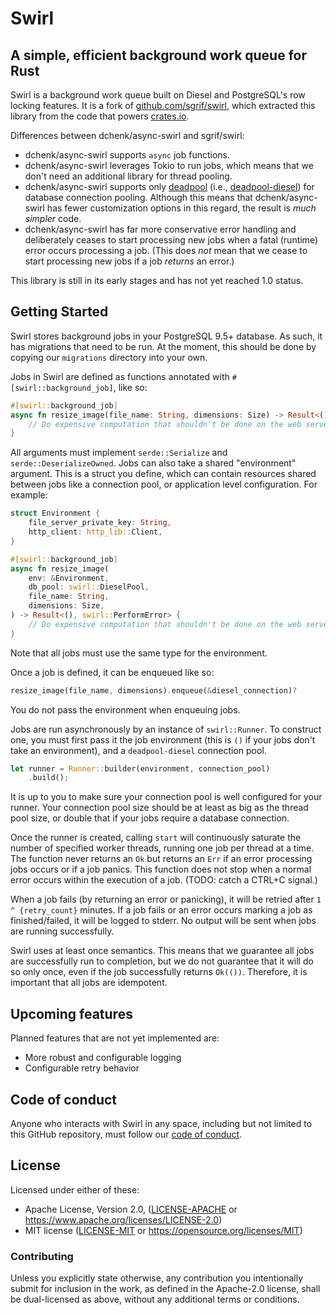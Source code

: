 Swirl
=====

A simple, efficient background work queue for Rust
--------------------------------------------------

Swirl is a background work queue built on Diesel and PostgreSQL's row locking features. It is  a fork
of [github.com/sgrif/swirl](https://github.com/sgrif/swirl), which extracted this library from the
code that powers [crates.io](https://crates.io).

Differences between dchenk/async-swirl and sgrif/swirl:
- dchenk/async-swirl supports `async` job functions.
- dchenk/async-swirl leverages Tokio to run jobs, which means that we don't need an additional library
for thread pooling.
- dchenk/async-swirl supports only [deadpool](https://crates.io/crates/deadpool) (i.e.,
[deadpool-diesel](https://crates.io/crates/deadpool-diesel)) for database connection pooling. Although
this means that dchenk/async-swirl has fewer customization options in this regard, the result is
_much simpler_ code.
- dchenk/async-swirl has far more conservative error handling and deliberately ceases to start
processing new jobs when a fatal (runtime) error occurs processing a job. (This does _not_ mean that
we cease to start processing new jobs if a job _returns_ an error.)

This library is still in its early stages and has not yet reached 1.0 status.

## Getting Started

Swirl stores background jobs in your PostgreSQL 9.5+ database. As such, it has migrations that
need to be run. At the moment, this should be done by copying our `migrations` directory into
your own.

Jobs in Swirl are defined as functions annotated with
`#[swirl::background_job]`, like so:

```rust
#[swirl::background_job]
async fn resize_image(file_name: String, dimensions: Size) -> Result<(), swirl::PerformError> {
    // Do expensive computation that shouldn't be done on the web server.
}
```

All arguments must implement `serde::Serialize` and `serde::DeserializeOwned`. Jobs can also
take a shared "environment" argument. This is a struct you define, which can contain resources
shared between jobs like a connection pool, or application level configuration. For example:

```rust
struct Environment {
    file_server_private_key: String,
    http_client: http_lib::Client,
}

#[swirl::background_job]
async fn resize_image(
    env: &Environment,
    db_pool: swirl::DieselPool,
    file_name: String,
    dimensions: Size,
) -> Result<(), swirl::PerformError> {
    // Do expensive computation that shouldn't be done on the web server
}
```

Note that all jobs must use the same type for the environment.

Once a job is defined, it can be enqueued like so:

```rust
resize_image(file_name, dimensions).enqueue(&diesel_connection)?
```

You do not pass the environment when enqueuing jobs.

Jobs are run asynchronously by an instance of `swirl::Runner`. To construct one, you must first
pass it the job environment (this is `()` if your jobs don't take an environment), and a `deadpool-diesel`
connection pool.

```rust
let runner = Runner::builder(environment, connection_pool)
    .build();
```

It is up to you to make sure your connection pool is well configured for your runner. Your connection
pool size should be at least as big as the thread pool size, or double that if your jobs require
a database connection.

Once the runner is created, calling `start` will continuously saturate the number of specified
worker threads, running one job per thread at a time. The function never returns an `Ok` but
returns an `Err` if an error processing jobs occurs or if a job panics. This function does not stop
when a normal error occurs within the execution of a job. (TODO: catch a CTRL+C signal.)

When a job fails (by returning an error or panicking), it will be retried after `1 ^ {retry_count}`
minutes. If a job fails or an error occurs marking a job as finished/failed, it will be logged to
stderr. No output will be sent when jobs are running successfully.

Swirl uses at least once semantics. This means that we guarantee all jobs are successfully run to
completion, but we do not guarantee that it will do so only once, even if the job successfully
returns `Ok(())`. Therefore, it is important that all jobs are idempotent.

## Upcoming features

Planned features that are not yet implemented are:

- More robust and configurable logging
- Configurable retry behavior

## Code of conduct

Anyone who interacts with Swirl in any space, including but not limited to
this GitHub repository, must follow our [code of conduct](https://github.com/dchenk/async-swirl/blob/master/code_of_conduct.md).

## License

Licensed under either of these:

 * Apache License, Version 2.0, ([LICENSE-APACHE](LICENSE-APACHE) or
   https://www.apache.org/licenses/LICENSE-2.0)
 * MIT license ([LICENSE-MIT](LICENSE-MIT) or
   https://opensource.org/licenses/MIT)

### Contributing

Unless you explicitly state otherwise, any contribution you intentionally submit for inclusion in
the work, as defined in the Apache-2.0 license, shall be dual-licensed as above, without any
additional terms or conditions.
